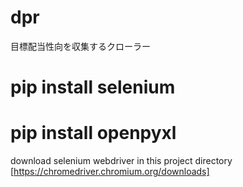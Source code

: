 # dpr
目標配当性向を収集するクローラー

# pip install selenium
# pip install openpyxl

download selenium webdriver in this project directory
[https://chromedriver.chromium.org/downloads]
